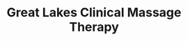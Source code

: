 ---
title: "Great Lakes Clinical Massage Therapy"
url: /lansing/great-lakes-clinical-massage-therapy/
shop: Massage
---